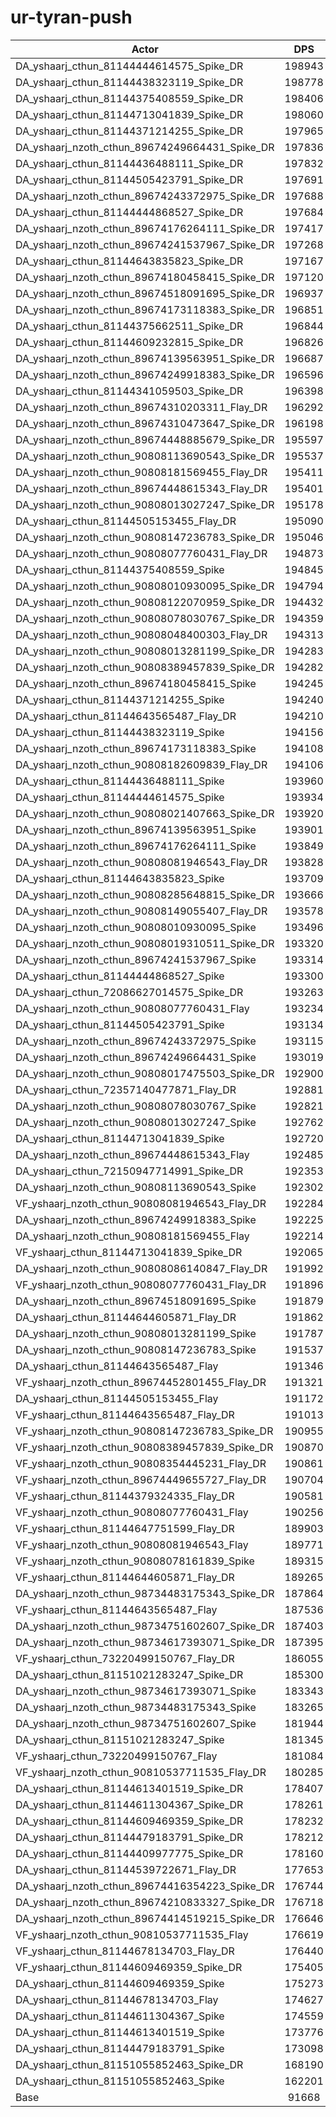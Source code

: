 # ur-tyran-push
| Actor | DPS | Increase |
|---|:---:|:---:|
|DA_yshaarj_cthun_81144444614575_Spike_DR|198943|117.03%|
|DA_yshaarj_cthun_81144438323119_Spike_DR|198778|116.85%|
|DA_yshaarj_cthun_81144375408559_Spike_DR|198406|116.44%|
|DA_yshaarj_cthun_81144713041839_Spike_DR|198060|116.06%|
|DA_yshaarj_cthun_81144371214255_Spike_DR|197965|115.96%|
|DA_yshaarj_nzoth_cthun_89674249664431_Spike_DR|197836|115.82%|
|DA_yshaarj_cthun_81144436488111_Spike_DR|197832|115.81%|
|DA_yshaarj_cthun_81144505423791_Spike_DR|197691|115.66%|
|DA_yshaarj_nzoth_cthun_89674243372975_Spike_DR|197688|115.66%|
|DA_yshaarj_cthun_81144444868527_Spike_DR|197684|115.65%|
|DA_yshaarj_nzoth_cthun_89674176264111_Spike_DR|197417|115.36%|
|DA_yshaarj_nzoth_cthun_89674241537967_Spike_DR|197268|115.20%|
|DA_yshaarj_cthun_81144643835823_Spike_DR|197167|115.09%|
|DA_yshaarj_nzoth_cthun_89674180458415_Spike_DR|197120|115.04%|
|DA_yshaarj_nzoth_cthun_89674518091695_Spike_DR|196937|114.84%|
|DA_yshaarj_nzoth_cthun_89674173118383_Spike_DR|196851|114.74%|
|DA_yshaarj_cthun_81144375662511_Spike_DR|196844|114.74%|
|DA_yshaarj_cthun_81144609232815_Spike_DR|196826|114.72%|
|DA_yshaarj_nzoth_cthun_89674139563951_Spike_DR|196687|114.56%|
|DA_yshaarj_nzoth_cthun_89674249918383_Spike_DR|196596|114.47%|
|DA_yshaarj_cthun_81144341059503_Spike_DR|196398|114.25%|
|DA_yshaarj_nzoth_cthun_89674310203311_Flay_DR|196292|114.13%|
|DA_yshaarj_nzoth_cthun_89674310473647_Spike_DR|196198|114.03%|
|DA_yshaarj_nzoth_cthun_89674448885679_Spike_DR|195597|113.38%|
|DA_yshaarj_nzoth_cthun_90808113690543_Spike_DR|195537|113.31%|
|DA_yshaarj_nzoth_cthun_90808181569455_Flay_DR|195411|113.17%|
|DA_yshaarj_nzoth_cthun_89674448615343_Flay_DR|195401|113.16%|
|DA_yshaarj_nzoth_cthun_90808013027247_Spike_DR|195178|112.92%|
|DA_yshaarj_cthun_81144505153455_Flay_DR|195090|112.82%|
|DA_yshaarj_nzoth_cthun_90808147236783_Spike_DR|195046|112.77%|
|DA_yshaarj_nzoth_cthun_90808077760431_Flay_DR|194873|112.59%|
|DA_yshaarj_cthun_81144375408559_Spike|194845|112.56%|
|DA_yshaarj_nzoth_cthun_90808010930095_Spike_DR|194794|112.50%|
|DA_yshaarj_nzoth_cthun_90808122070959_Spike_DR|194432|112.10%|
|DA_yshaarj_nzoth_cthun_90808078030767_Spike_DR|194359|112.02%|
|DA_yshaarj_nzoth_cthun_90808048400303_Flay_DR|194313|111.97%|
|DA_yshaarj_nzoth_cthun_90808013281199_Spike_DR|194283|111.94%|
|DA_yshaarj_nzoth_cthun_90808389457839_Spike_DR|194282|111.94%|
|DA_yshaarj_nzoth_cthun_89674180458415_Spike|194245|111.90%|
|DA_yshaarj_cthun_81144371214255_Spike|194240|111.90%|
|DA_yshaarj_cthun_81144643565487_Flay_DR|194210|111.86%|
|DA_yshaarj_cthun_81144438323119_Spike|194156|111.80%|
|DA_yshaarj_nzoth_cthun_89674173118383_Spike|194108|111.75%|
|DA_yshaarj_nzoth_cthun_90808182609839_Flay_DR|194106|111.75%|
|DA_yshaarj_cthun_81144436488111_Spike|193960|111.59%|
|DA_yshaarj_cthun_81144444614575_Spike|193934|111.56%|
|DA_yshaarj_nzoth_cthun_90808021407663_Spike_DR|193920|111.55%|
|DA_yshaarj_nzoth_cthun_89674139563951_Spike|193901|111.53%|
|DA_yshaarj_nzoth_cthun_89674176264111_Spike|193849|111.47%|
|DA_yshaarj_nzoth_cthun_90808081946543_Flay_DR|193828|111.45%|
|DA_yshaarj_cthun_81144643835823_Spike|193709|111.32%|
|DA_yshaarj_nzoth_cthun_90808285648815_Spike_DR|193666|111.27%|
|DA_yshaarj_nzoth_cthun_90808149055407_Flay_DR|193578|111.17%|
|DA_yshaarj_nzoth_cthun_90808010930095_Spike|193496|111.08%|
|DA_yshaarj_nzoth_cthun_90808019310511_Spike_DR|193320|110.89%|
|DA_yshaarj_nzoth_cthun_89674241537967_Spike|193314|110.88%|
|DA_yshaarj_cthun_81144444868527_Spike|193300|110.87%|
|DA_yshaarj_cthun_72086627014575_Spike_DR|193263|110.83%|
|DA_yshaarj_nzoth_cthun_90808077760431_Flay|193234|110.80%|
|DA_yshaarj_cthun_81144505423791_Spike|193134|110.69%|
|DA_yshaarj_nzoth_cthun_89674243372975_Spike|193115|110.67%|
|DA_yshaarj_nzoth_cthun_89674249664431_Spike|193019|110.56%|
|DA_yshaarj_nzoth_cthun_90808017475503_Spike_DR|192900|110.43%|
|DA_yshaarj_cthun_72357140477871_Flay_DR|192881|110.41%|
|DA_yshaarj_nzoth_cthun_90808078030767_Spike|192821|110.35%|
|DA_yshaarj_nzoth_cthun_90808013027247_Spike|192762|110.28%|
|DA_yshaarj_cthun_81144713041839_Spike|192720|110.24%|
|DA_yshaarj_nzoth_cthun_89674448615343_Flay|192485|109.98%|
|DA_yshaarj_cthun_72150947714991_Spike_DR|192353|109.84%|
|DA_yshaarj_nzoth_cthun_90808113690543_Spike|192302|109.78%|
|VF_yshaarj_nzoth_cthun_90808081946543_Flay_DR|192284|109.76%|
|DA_yshaarj_nzoth_cthun_89674249918383_Spike|192225|109.70%|
|DA_yshaarj_nzoth_cthun_90808181569455_Flay|192214|109.68%|
|VF_yshaarj_cthun_81144713041839_Spike_DR|192065|109.52%|
|DA_yshaarj_nzoth_cthun_90808086140847_Flay_DR|191992|109.44%|
|VF_yshaarj_nzoth_cthun_90808077760431_Flay_DR|191896|109.34%|
|DA_yshaarj_nzoth_cthun_89674518091695_Spike|191879|109.32%|
|DA_yshaarj_cthun_81144644605871_Flay_DR|191862|109.30%|
|DA_yshaarj_nzoth_cthun_90808013281199_Spike|191787|109.22%|
|DA_yshaarj_nzoth_cthun_90808147236783_Spike|191537|108.95%|
|DA_yshaarj_cthun_81144643565487_Flay|191346|108.74%|
|VF_yshaarj_nzoth_cthun_89674452801455_Flay_DR|191321|108.71%|
|DA_yshaarj_cthun_81144505153455_Flay|191172|108.55%|
|VF_yshaarj_cthun_81144643565487_Flay_DR|191013|108.37%|
|VF_yshaarj_nzoth_cthun_90808147236783_Spike_DR|190955|108.31%|
|VF_yshaarj_nzoth_cthun_90808389457839_Spike_DR|190870|108.22%|
|VF_yshaarj_nzoth_cthun_90808354445231_Flay_DR|190861|108.21%|
|VF_yshaarj_nzoth_cthun_89674449655727_Flay_DR|190704|108.04%|
|VF_yshaarj_cthun_81144379324335_Flay_DR|190581|107.90%|
|VF_yshaarj_nzoth_cthun_90808077760431_Flay|190256|107.55%|
|VF_yshaarj_cthun_81144647751599_Flay_DR|189903|107.16%|
|VF_yshaarj_nzoth_cthun_90808081946543_Flay|189771|107.02%|
|VF_yshaarj_nzoth_cthun_90808078161839_Spike|189315|106.52%|
|VF_yshaarj_cthun_81144644605871_Flay_DR|189265|106.47%|
|DA_yshaarj_nzoth_cthun_98734483175343_Spike_DR|187864|104.94%|
|VF_yshaarj_cthun_81144643565487_Flay|187536|104.58%|
|DA_yshaarj_nzoth_cthun_98734751602607_Spike_DR|187403|104.44%|
|DA_yshaarj_nzoth_cthun_98734617393071_Spike_DR|187395|104.43%|
|VF_yshaarj_cthun_73220499150767_Flay_DR|186055|102.97%|
|DA_yshaarj_cthun_81151021283247_Spike_DR|185300|102.14%|
|DA_yshaarj_nzoth_cthun_98734617393071_Spike|183343|100.01%|
|DA_yshaarj_nzoth_cthun_98734483175343_Spike|183265|99.92%|
|DA_yshaarj_nzoth_cthun_98734751602607_Spike|181944|98.48%|
|DA_yshaarj_cthun_81151021283247_Spike|181345|97.83%|
|VF_yshaarj_cthun_73220499150767_Flay|181084|97.54%|
|VF_yshaarj_nzoth_cthun_90810537711535_Flay_DR|180285|96.67%|
|DA_yshaarj_cthun_81144613401519_Spike_DR|178407|94.62%|
|DA_yshaarj_cthun_81144611304367_Spike_DR|178261|94.46%|
|DA_yshaarj_cthun_81144609469359_Spike_DR|178232|94.43%|
|DA_yshaarj_cthun_81144479183791_Spike_DR|178212|94.41%|
|DA_yshaarj_cthun_81144409977775_Spike_DR|178160|94.35%|
|DA_yshaarj_cthun_81144539722671_Flay_DR|177653|93.80%|
|DA_yshaarj_nzoth_cthun_89674416354223_Spike_DR|176744|92.81%|
|DA_yshaarj_nzoth_cthun_89674210833327_Spike_DR|176718|92.78%|
|DA_yshaarj_nzoth_cthun_89674414519215_Spike_DR|176646|92.70%|
|VF_yshaarj_nzoth_cthun_90810537711535_Flay|176619|92.67%|
|VF_yshaarj_cthun_81144678134703_Flay_DR|176440|92.48%|
|VF_yshaarj_cthun_81144609469359_Spike_DR|175405|91.35%|
|DA_yshaarj_cthun_81144609469359_Spike|175273|91.20%|
|DA_yshaarj_cthun_81144678134703_Flay|174627|90.50%|
|DA_yshaarj_cthun_81144611304367_Spike|174559|90.43%|
|DA_yshaarj_cthun_81144613401519_Spike|173776|89.57%|
|DA_yshaarj_cthun_81144479183791_Spike|173098|88.83%|
|DA_yshaarj_cthun_81151055852463_Spike_DR|168190|83.48%|
|DA_yshaarj_cthun_81151055852463_Spike|162201|76.94%|
|Base|91668|0.00%|
